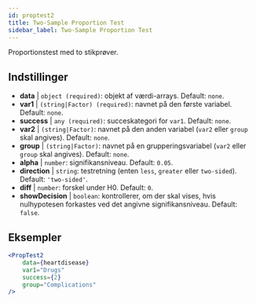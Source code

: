 ```yaml
---
id: proptest2
title: Two-Sample Proportion Test
sidebar_label: Two-Sample Proportion Test
---
```


Proportionstest med to stikprøver.

## Indstillinger

* __data__ | `object (required)`: objekt af værdi-arrays. Default: `none`.
* __var1__ | `(string|Factor) (required)`: navnet på den første variabel. Default: `none`.
* __success__ | `any (required)`: succeskategori for `var1`. Default: `none`.
* __var2__ | `(string|Factor)`: navnet på den anden variabel (`var2` eller `group` skal angives). Default: `none`.
* __group__ | `(string|Factor)`: navnet på en grupperingsvariabel (`var2` eller `group` skal angives). Default: `none`.
* __alpha__ | `number`: signifikansniveau. Default: `0.05`.
* __direction__ | `string`: testretning (enten `less`, `greater` eller `two-sided`). Default: `'two-sided'`.
* __diff__ | `number`: forskel under H0. Default: `0`.
* __showDecision__ | `boolean`: kontrollerer, om der skal vises, hvis nulhypotesen forkastes ved det angivne signifikansniveau. Default: `false`.


## Eksempler

```jsx live
<PropTest2
    data={heartdisease} 
    var1="Drugs"
    success={2}
    group="Complications"
/>
```
